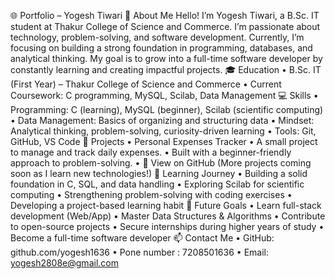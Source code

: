 🌐 Portfolio – Yogesh Tiwari
👋 About Me
Hello! I’m Yogesh Tiwari, a B.Sc. IT student at Thakur College of Science and Commerce.
I’m passionate about technology, problem-solving, and software development. Currently, I’m focusing on building a strong foundation in programming, databases, and analytical thinking. My goal is to grow into a full-time software developer by constantly learning and creating impactful projects.
🎓 Education
• B.Sc. IT (First Year) – Thakur College of Science and Commerce
• Current Coursework: C programming, MySQL, Scilab, Data Management
💻 Skills
• Programming: C (learning), MySQL (beginner), Scilab (scientific computing)
• Data Management: Basics of organizing and structuring data
• Mindset: Analytical thinking, problem-solving, curiosity-driven learning
• Tools: Git, GitHub, VS Code
🚀 Projects
• Personal Expenses Tracker 
• A small project to manage and track daily expenses.
• Built with a beginner-friendly approach to problem-solving.
• 🔗 View on GitHub
(More projects coming soon as I learn new technologies!)
📌 Learning Journey
• Building a solid foundation in C, SQL, and data handling
• Exploring Scilab for scientific computing
• Strengthening problem-solving with coding exercises
• Developing a project-based learning habit
🌱 Future Goals
• Learn full-stack development (Web/App)
• Master Data Structures & Algorithms
• Contribute to open-source projects
• Secure internships during higher years of study
• Become a full-time software developer
📫 Contact Me
• GitHub: github.com/yogesh1636
• Pone number : 7208501636
• Email: yogesh2808e@gmail.com
